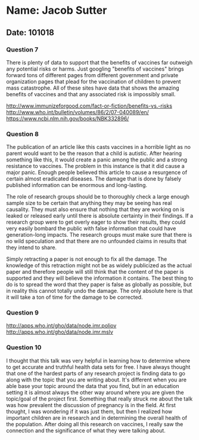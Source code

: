 # Name: Jacob Sutter

## Date: 101018

### Question 7

There is plenty of data to support that the benefits of vaccines far outweigh
any potential risks or harms.  Just googling "benefits of vaccines" brings
forward tons of different pages from different government and private
organization pages that plead for the vaccination of children to prevent mass
catastrophe.  All of these sites have data that shows the amazing benefits of
vaccines and that any associated risk is impossibly small.

<http://www.immunizeforgood.com/fact-or-fiction/benefits-vs.-risks>
<http://www.who.int/bulletin/volumes/86/2/07-040089/en/>
<https://www.ncbi.nlm.nih.gov/books/NBK332896/>

### Question 8

The publication of an article like this casts vaccines in a horrible light as
no parent would want to be the reason that a child is autistic.  After hearing
something like this, it would create a panic among the public and a strong
resistance to vaccines.  The problem in this instance is that it did cause a
major panic.  Enough people believed this article to cause a resurgence of
certain almost eradicated diseases.  The damage that is done by falsely
published information can be enormous and long-lasting.

The role of research groups should be to thoroughly check a large enough sample
size to be certain that anything they may be seeing has real causality.  They
must also ensure that nothing that they are working on is leaked or released
early until there is absolute certainty in their findings.  If a research group
were to get overly eager to show their results, they could very easily bombard
the public with false information that could have generation-long impacts.  The
research groups must make sure that there is no wild speculation and that there
are no unfounded claims in results that they intend to share.

Simply retracting a paper is not enough to fix all the damage.  The knowledge
of this retraction might not be as widely publicized as the actual paper and
therefore people will still think that the content of the paper is supported
and they will believe the information it contains.  The best thing to do is to
spread the word that they paper is false as globally as possible, but in
reality this cannot totally undo the damage.  The only absolute here is that
it will take a ton of time for the damage to be corrected.

### Question 9

<http://apps.who.int/gho/data/node.imr.poliov>
<http://apps.who.int/gho/data/node.imr.mslv>

### Question 10

I thought that this talk was very helpful in learning how to determine where to
get accurate and truthful health data sets for free.  I have always thought that
one of the hardest parts of any research project is finding data to go along
with the topic that you are writing about.  It's different when you are able
base your topic around the data that you find, but in an education setting it
is almost always the other way around where you are given the topic/goal of the
project first.  Something that really struck me about the talk was how
prevalent the discussion of pregnancy is in the field.  At first thought, I was
wondering if it was just them, but then I realized how important children are
in research and in determining the overall health of the population.  After
doing all this research on vaccines, I really saw the connection and the
significance of what they were talking about.
